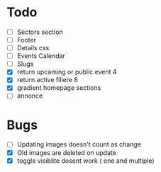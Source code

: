 # Todo

- [ ] Sectors section
- [ ] Footer
- [ ] Details css
- [ ] Events Calendar
- [ ] Slugs
- [x] return upcaming or public event 4
- [x] return active filiere 8
- [x] gradient homepage sections
- [ ] annonce
# Bugs

- [ ] Updating images doesn't count as change
- [x] Old images are deleted on update
- [x] toggle visiblite dosent work ( one and multiple)
